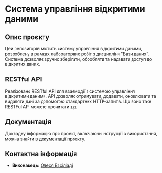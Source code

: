 # Система управління відкритими даними

## Опис проєкту

Цей репозиторій містить систему управління відкритими даними, розроблену в рамках лабораторних робіт з дисципліни "Бази даних". Система дозволяє зручно зберігати, обробляти та надавати доступ до відкритих даних.

## RESTful API

Реалізовано RESTful API для взаємодії з системою управління відкритими даними. API дозволяє отримувати, додавати, оновлювати та видаляти дані за допомогою стандартних HTTP-запитів. Що воно таке RESTFul API можете прочитати [тут](https://github.com/yacvals/IM-22_lab_and_course_works/blob/master/DOC/DB_RESTFull%20API.md)

## Документація

Докладну інформацію про проект, включаючи інструкції з використання, можна знайти в [документації проекту](https://yacvals.github.io/IM-22_lab_and_course_works/).

## Контактна інформація

- **Виконавець:** [Олеся Васіліаді](https://t.me/yacvals)

